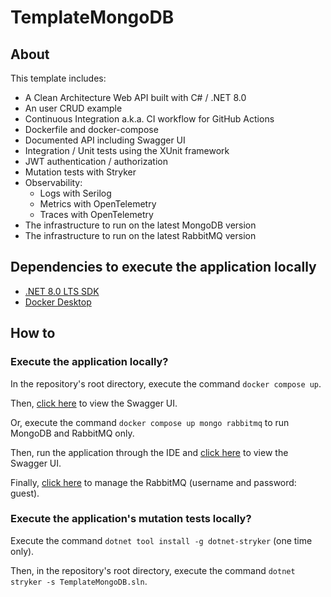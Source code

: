 # TemplateMongoDB

## About

This template includes:

- A Clean Architecture Web API built with C# / .NET 8.0
- An user CRUD example
- Continuous Integration a.k.a. CI workflow for GitHub Actions
- Dockerfile and docker-compose
- Documented API including Swagger UI
- Integration / Unit tests using the XUnit framework
- JWT authentication / authorization
- Mutation tests with Stryker
- Observability:
    - Logs with Serilog
    - Metrics with OpenTelemetry
    - Traces with OpenTelemetry
- The infrastructure to run on the latest MongoDB version
- The infrastructure to run on the latest RabbitMQ version

## Dependencies to execute the application locally

- [.NET 8.0 LTS SDK](https://dotnet.microsoft.com/download/dotnet/8.0)
- [Docker Desktop](https://www.docker.com/products/docker-desktop)

## How to

### Execute the application locally?

In the repository's root directory, execute the command `docker compose up`.

Then, [click here](http://localhost:5001/swagger/index.html) to view the Swagger UI.

Or, execute the command `docker compose up mongo rabbitmq` to run MongoDB and RabbitMQ only.

Then, run the application through the IDE and [click here](https://localhost:5001/swagger/index.html) to view the Swagger UI.

Finally, [click here](http://localhost:15672) to manage the RabbitMQ (username and password: guest).

### Execute the application's mutation tests locally?

Execute the command `dotnet tool install -g dotnet-stryker` (one time only).

Then, in the repository's root directory, execute the command `dotnet stryker -s TemplateMongoDB.sln`.
